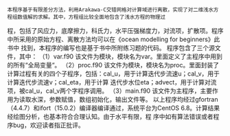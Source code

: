	本程序基于有限差分方法，利用Arakawa-C交错网格对计算域进行离散，实现了对二维浅水方程组数值解的求解。其中，方程组比较全面地包含了浅水方程的物理过
程，包括了风应力，底摩擦力，科氏力，水平压强梯度力，对流项，扩散项。程序中所采用的原始方程、离散方法均可以在《ocean modelling for beginners》此书中
找到，本程序的编写也是基于书中所附练习题的代码。
	程序包含了三个源文件，其中：
	（1）var.f90
	该文件为模块，模块名为var。里面定义了主程序中用到的所有“全局变量“。
	（2）proc.f90
	该文件为模块，模块名为proc。里面封装了计算过程有关的四个子程序，包括：cal_u，用于计算迭代步流速u；cal_v，用于计算迭代步流速v；cal_eta，用于计算
迭代步水位eta；advect，用于计算对流项，被cal_u，cal_v两个字程序调用。
	（3）main.f90
	该文件为主程序，主要作用为读取水深，参数赋值，数组初始化，输出文件等。
	以上程序均经过gfortran（4.4.7）和ifort（15.0.2）编译器编译通过，系统平台为CentOS 6.8。计算结果经绘图分析，也基本符合合理认知。由于水平有限，程
序中如有算法错误或者程序bug，欢迎读者指正批评。
